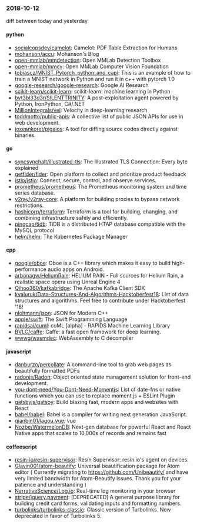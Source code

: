 ### 2018-10-12
diff between today and yesterday

#### python
* [socialcopsdev/camelot](https://github.com/socialcopsdev/camelot): Camelot: PDF Table Extraction for Humans
* [mohanson/accu](https://github.com/mohanson/accu): Mohanson's Blog
* [open-mmlab/mmdetection](https://github.com/open-mmlab/mmdetection): Open MMLab Detection Toolbox
* [open-mmlab/mmcv](https://github.com/open-mmlab/mmcv): Open MMLab Computer Vision Foundation
* [tobiascz/MNIST_Pytorch_python_and_capi](https://github.com/tobiascz/MNIST_Pytorch_python_and_capi): This is an example of how to train a MNIST network in Python and run it in c++ with pytorch 1.0
* [google-research/google-research](https://github.com/google-research/google-research): Google AI Research
* [scikit-learn/scikit-learn](https://github.com/scikit-learn/scikit-learn): scikit-learn: machine learning in Python
* [byt3bl33d3r/SILENTTRINITY](https://github.com/byt3bl33d3r/SILENTTRINITY): A post-exploitation agent powered by Python, IronPython, C#/.NET
* [MillionIntegrals/vel](https://github.com/MillionIntegrals/vel): Velocity in deep-learning research
* [toddmotto/public-apis](https://github.com/toddmotto/public-apis): A collective list of public JSON APIs for use in web development.
* [joxeankoret/pigaios](https://github.com/joxeankoret/pigaios): A tool for diffing source codes directly against binaries.

#### go
* [syncsynchalt/illustrated-tls](https://github.com/syncsynchalt/illustrated-tls): The Illustrated TLS Connection: Every byte explained
* [getfider/fider](https://github.com/getfider/fider): Open platform to collect and prioritize product feedback
* [istio/istio](https://github.com/istio/istio): Connect, secure, control, and observe services.
* [prometheus/prometheus](https://github.com/prometheus/prometheus): The Prometheus monitoring system and time series database.
* [v2ray/v2ray-core](https://github.com/v2ray/v2ray-core): A platform for building proxies to bypass network restrictions.
* [hashicorp/terraform](https://github.com/hashicorp/terraform): Terraform is a tool for building, changing, and combining infrastructure safely and efficiently.
* [pingcap/tidb](https://github.com/pingcap/tidb): TiDB is a distributed HTAP database compatible with the MySQL protocol
* [helm/helm](https://github.com/helm/helm): The Kubernetes Package Manager

#### cpp
* [google/oboe](https://github.com/google/oboe): Oboe is a C++ library which makes it easy to build high-performance audio apps on Android.
* [arbonagw/HeliumRain](https://github.com/arbonagw/HeliumRain): HELIUM RAIN - Full sources for Helium Rain, a realistic space opera using Unreal Engine 4
* [Qihoo360/kafkabridge](https://github.com/Qihoo360/kafkabridge): The Apache Kafka Client SDK
* [kvaluruk/Data-Structures-And-Algorithms-Hacktoberfest18](https://github.com/kvaluruk/Data-Structures-And-Algorithms-Hacktoberfest18): List of data structures and algorithms. Feel free to contribute under Hacktoberfest '18!
* [nlohmann/json](https://github.com/nlohmann/json): JSON for Modern C++
* [apple/swift](https://github.com/apple/swift): The Swift Programming Language
* [rapidsai/cuml](https://github.com/rapidsai/cuml): cuML [alpha] - RAPIDS Machine Learning Library
* [BVLC/caffe](https://github.com/BVLC/caffe): Caffe: a fast open framework for deep learning.
* [wwwg/wasmdec](https://github.com/wwwg/wasmdec): WebAssembly to C decompiler

#### javascript
* [danburzo/percollate](https://github.com/danburzo/percollate):    A command-line tool to grab web pages as beautifully formatted PDFs
* [radonjs/Radon](https://github.com/radonjs/Radon): Object oriented state management solution for front-end development.
* [you-dont-need/You-Dont-Need-Momentjs](https://github.com/you-dont-need/You-Dont-Need-Momentjs): List of date-fns or native functions which you can use to replace moment.js + ESLint Plugin
* [gatsbyjs/gatsby](https://github.com/gatsbyjs/gatsby): Build blazing fast, modern apps and websites with React
* [babel/babel](https://github.com/babel/babel):  Babel is a compiler for writing next generation JavaScript.
* [qianbin01/lagou_vue](https://github.com/qianbin01/lagou_vue): vue
* [Nozbe/WatermelonDB](https://github.com/Nozbe/WatermelonDB):  Next-gen database for powerful React and React Native apps that scales to 10,000s of records and remains fast 

#### coffeescript
* [resin-io/resin-supervisor](https://github.com/resin-io/resin-supervisor): Resin Supervisor: resin.io's agent on devices.
* [Glavin001/atom-beautify](https://github.com/Glavin001/atom-beautify):  Universal beautification package for Atom editor ( Currently migrating to https://github.com/Unibeautify/ and have very limited bandwidth for Atom-Beautify Issues. Thank you for your patience and understanding  )
* [NarrativeScience/Log.io](https://github.com/NarrativeScience/Log.io): Real-time log monitoring in your browser
* [stripe/jquery.payment](https://github.com/stripe/jquery.payment): [DEPRECATED] A general purpose library for building credit card forms, validating inputs and formatting numbers.
* [turbolinks/turbolinks-classic](https://github.com/turbolinks/turbolinks-classic): Classic version of Turbolinks. Now deprecated in favor of Turbolinks 5.
